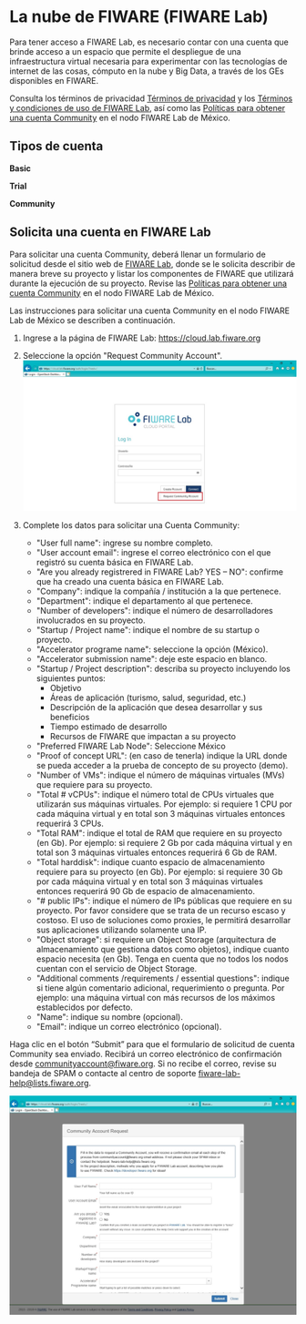 # La nube de FIWARE (FIWARE Lab)

Para tener acceso a FIWARE Lab, es necesario contar con una cuenta que brinde acceso a un espacio que permite el despliegue de una infraestructura virtual necesaria para experimentar con las tecnologías de internet de las cosas, cómputo en la nube y Big Data, a través de los GEs disponibles en FIWARE.

Consulta los términos de privacidad [Términos de privacidad](https://goo.gl/kIjJhA) y los [Términos y condiciones de uso de FIWARE Lab](https://goo.gl/cVSeNq), así como las [Políticas para obtener una cuenta Community](https://goo.gl/CeWN9b) en el nodo FIWARE Lab de México.

## Tipos de cuenta 
**Basic**

**Trial**

**Community**


## Solicita una cuenta en FIWARE Lab
Para solicitar una cuenta Community, deberá llenar un formulario de solicitud desde el sitio web de
[FIWARE Lab](https://cloud.lab.fiware.org), donde se le solicita describir de manera breve su proyecto y listar los componentes
de FIWARE que utilizará durante la ejecución de su proyecto. Revise las [Políticas para obtener una cuenta Community](https://goo.gl/CeWN9b) en el nodo FIWARE Lab de México.

Las instrucciones para solicitar una cuenta Community en el nodo FIWARE Lab de México se describen a continuación. 

1. Ingrese a la página de FIWARE Lab: <https://cloud.lab.fiware.org>
2. Seleccione la opción "Request Community Account".
  ![Crearcuenta](./images//FL-01.jpg)
  
3.	Complete los datos para solicitar una Cuenta Community:
    - "User full name": ingrese su nombre completo.
    - "User account email": ingrese el correo electrónico con el que registró su cuenta básica en FIWARE Lab.
    - "Are you already registrered in FIWARE Lab? YES – NO": confirme que ha creado una cuenta básica en FIWARE Lab. 
    - "Company": indique la compañía / institución a la que pertenece. 
    - "Department": indique el departamento al que pertenece. 
    - "Number of developers": indique el número de desarrolladores involucrados en su proyecto. 
    - "Startup / Project name": indique el nombre de su startup o proyecto.
    - "Accelerator programe name": seleccione la opción (México).
    - "Accelerator submission name": deje este espacio en blanco. 
    - "Startup / Project description": describa su proyecto incluyendo los siguientes puntos: 
      - Objetivo
      - Áreas de aplicación (turismo, salud, seguridad, etc.)
      - Descripción de la aplicación que desea desarrollar y sus beneficios
      - Tiempo estimado de desarrollo
      - Recursos de FIWARE que impactan a su proyecto
    - "Preferred FIWARE Lab Node": Seleccione México
    - "Proof of concept URL": (en caso de tenerla) indique la URL donde se pueda acceder a la prueba de concepto de su proyecto (demo).
    - "Number of VMs": indique el número de máquinas virtuales (MVs) que requiere para su proyecto.
    - "Total # vCPUs": indique el número total de CPUs virtuales que utilizarán sus máquinas virtuales. Por ejemplo: si requiere 1 CPU por cada máquina virtual y en total son 3 máquinas virtuales entonces requerirá 3 CPUs. 
    - "Total RAM": indique el total de RAM que requiere en su proyecto (en Gb). Por ejemplo: si requiere 2 Gb por cada máquina virtual y en total son 3 máquinas virtuales entonces requerirá 6 Gb de RAM.  
    - "Total harddisk": indique cuanto espacio de almacenamiento requiere para su proyecto (en Gb). Por ejemplo: si requiere 30 Gb por cada máquina virtual y en total son 3 máquinas virtuales entonces requerirá 90 Gb de espacio de almacenamiento.  
    - "# public IPs": indique el número de IPs públicas que requiere en su proyecto. Por favor considere que se trata de un recurso escaso y costoso. El uso de soluciones como proxies, le permitirá desarrollar sus aplicaciones utilizando solamente una IP. 
    - "Object storage": si requiere un Object Storage (arquitectura de almacenamiento que gestiona datos como objetos), indique cuanto espacio necesita (en Gb). Tenga en cuenta que no todos los nodos cuentan con el servicio de Object Storage. 
    - "Additional comments /requirements / essential questions": indique si tiene algún comentario adicional, requerimiento o pregunta. Por ejemplo: una máquina virtual con más recursos de los máximos establecidos por defecto.  
    - "Name": indique su nombre (opcional).
    - "Email": indique un correo electrónico (opcional).

Haga clic en el botón “Submit” para que el formulario de solicitud de cuenta Community sea enviado. Recibirá un correo electrónico de confirmación desde <communityaccount@fiware.org>. Si no recibe el correo, revise su bandeja de SPAM o contacte  al centro de soporte <fiware-lab-help@lists.fiware.org>.

  ![Crearcuenta](./images//FL-02.jpg)
